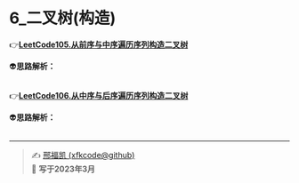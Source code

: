 # 6_二叉树(构造)

:point_right:[**LeetCode105.从前序与中序遍历序列构造二叉树**](https://leetcode.cn/problems/construct-binary-tree-from-preorder-and-inorder-traversal/)  

:alien:**思路解析：** 

```C++
```



:point_right:[**LeetCode106.从中序与后序遍历序列构造二叉树**](https://leetcode.cn/problems/construct-binary-tree-from-inorder-and-postorder-traversal/)  

:alien:**思路解析：** 

```C++
```



---
> ✍️ [邢福凯 (xfkcode@github)](https://github.com/xfkcode)  
> 📅 **写于2023年3月** 